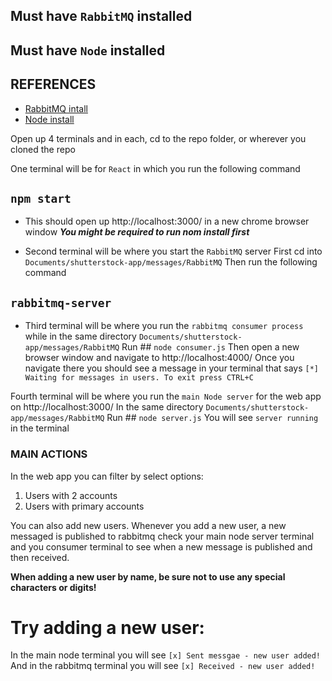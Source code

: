 ## **Must have `RabbitMQ` installed**
## **Must have `Node` installed**

## REFERENCES
- [RabbitMQ intall](https://www.rabbitmq.com/download.html)
- [Node install](https://nodejs.org/en/download/)

Open up 4 terminals and in each, cd to the repo folder, or wherever you cloned the repo

One terminal will be for `React` in which you run the following command
## `npm start`

- This should open up http://localhost:3000/ in a new chrome browser window
_**You might be required to run nom install first**_

- Second terminal will be where you start the `RabbitMQ` server 
First cd into `Documents/shutterstock-app/messages/RabbitMQ`
Then run the following command
 ## `rabbitmq-server`

- Third terminal will be where you run the `rabbitmq consumer process`
while in the same directory `Documents/shutterstock-app/messages/RabbitMQ`
Run ## `node consumer.js`
Then open a new browser window and navigate to http://localhost:4000/
Once you navigate there you should see a message in your terminal that says
`[*] Waiting for messages in users. To exit press CTRL+C`


Fourth terminal will be where you run the `main Node server` for the web app on http://localhost:3000/
In the same directory `Documents/shutterstock-app/messages/RabbitMQ`
Run ## `node server.js`
You will see `server running` in the terminal

### MAIN ACTIONS

In the web app you can filter by select options:
1. Users with 2 accounts
2. Users with primary accounts

You can also add new users. Whenever you add a new user, a new messaged is published to rabbitmq
check your main node server terminal and you consumer terminal to see when a new message is published and then received.

**When adding a new user by name, be sure not to use any special characters or digits!**

# Try adding a new user:
In the main node terminal you will see
 `[x] Sent messgae - new user added!`
And in the rabbitmq terminal you will see
`[x] Received - new user added!`

